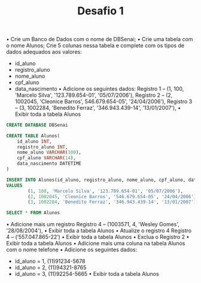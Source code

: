 <h1 align="center">Desafio 1</h1> <br>

•	Crie um Banco de Dados com o nome de DBSenai;
•	Crie uma tabela com o nome Alunos;
Crie 5 colunas nessa tabela e complete com os tipos de dados adequados aos valores:
- id_aluno
- registro_aluno
- nome_aluno
- cpf_aluno
- data_nascimento
•	Adicione os seguintes dados:
	Registro 1 – (1, 100, 'Marcelo Silva', '123.789.654-01', '05/07/2006'),
	Registro 2 – (2, 1002045, 'Cleonice Barros', 546.679.654-05', '24/04/2006'),
Registro 3 – (3, 1002284, 'Benedito Ferraz', '346.943.439-14', '13/01/2007'),
•	Exibir toda a tabela Alunos

~~~sql
CREATE DATABASE DBSenai

CREATE TABLE Alunos(
	id_aluno INT,
	registro_aluno INT,
	nome_aluno VARCHAR(100),
	cpf_aluno VARCHAR(14),
	data_nascimento DATETIME
)

INSERT INTO Alunos(id_aluno, registro_aluno, nome_aluno, cpf_aluno, data_nascimento)
VALUES
		(1, 100, 'Marcelo Silva', '123.789.654-01', '05/07/2006'),
		(2, 1002045, 'Cleonice Barros', '546.679.654-05', '24/04/2006'),
		(3, 1002284, 'Benedito Ferraz', '346.943.439-14', '13/01/2007')

SELECT * FROM Alunos
~~~



•	Adicione mais um registro
Registro 4 – (1003571, 4, 'Wesley Gomes', '28/08/2004'),
•	Exibir toda a tabela Alunos
•	Atualize o registro 4
	Registro 4 – (‘557.047.865-22’)
•	Exibir toda a tabela Alunos
•	Exclua o Registro 2
•	Exibir toda a tabela Alunos
•	Adicione mais uma coluna na tabela Alunos com o nome telefone
•	Adicione os seguintes dados:
- id_aluno = 1, (11)91234-5678
- id_aluno = 2, (11)94321-8765
- id_aluno = 3, (11)92254-5665
•	Exibir toda a tabela Alunos
